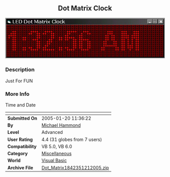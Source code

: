 ﻿<div align="center">

## Dot Matrix Clock

<img src="PIC2005121142561689.jpg">
</div>

### Description

Just For FUN
 
### More Info
 
Time and Date


<span>             |<span>
---                |---
**Submitted On**   |2005-01-20 11:36:22
**By**             |[Michael Hammond](https://github.com/Planet-Source-Code/PSCIndex/blob/master/ByAuthor/michael-hammond.md)
**Level**          |Advanced
**User Rating**    |4.4 (31 globes from 7 users)
**Compatibility**  |VB 5\.0, VB 6\.0
**Category**       |[Miscellaneous](https://github.com/Planet-Source-Code/PSCIndex/blob/master/ByCategory/miscellaneous__1-1.md)
**World**          |[Visual Basic](https://github.com/Planet-Source-Code/PSCIndex/blob/master/ByWorld/visual-basic.md)
**Archive File**   |[Dot\_Matrix1842351212005\.zip](https://github.com/Planet-Source-Code/michael-hammond-dot-matrix-clock__1-58407/archive/master.zip)








